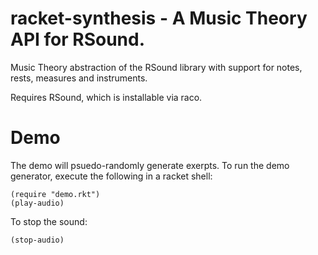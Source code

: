 # racket-synthesis - A Music Theory API for RSound.

Music Theory abstraction of the RSound library with support for notes, rests, measures and instruments.

Requires RSound, which is installable via raco.

# Demo
The demo will psuedo-randomly generate exerpts.
To run the demo generator, execute the following in a racket shell:

```
(require "demo.rkt")
(play-audio)

```

To stop the sound:

```
(stop-audio)
```
